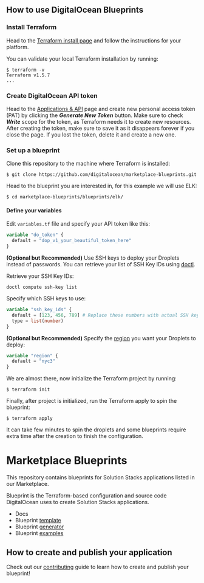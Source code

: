 ## How to use DigitalOcean Blueprints

### Install Terraform

Head to the [Terraform install page](https://developer.hashicorp.com/terraform/downloads) 
and follow the instructions for your platform. 

You can validate your local Terraform installation by running:
```shell
$ terraform -v 
Terraform v1.5.7
...
```

### Create DigitalOcean API token
Head to the [Applications & API](https://cloud.digitalocean.com/account/api/tokens) page 
and create new personal access token (PAT) by clicking the _**Generate New Token**_ button. 
Make sure to check **_Write_** scope for the token, as Terraform needs it to create new resources. 
After creating the token, make sure to save it as it disappears forever if you close the page. 
If you lost the token, delete it and create a new one.

### Set up a blueprint

Clone this repository to the machine where Terraform is installed:
```shell
$ git clone https://github.com/digitalocean/marketplace-blueprints.git
```

Head to the blueprint you are interested in, for this example we will use ELK:
```shell
$ cd marketplace-blueprints/blueprints/elk/
```

#### Define your variables

Edit `variables.tf` file and specify your API token like this:
```terraform
variable "do_token" {
  default = "dop_v1_your_beautiful_token_here"
}
```

**(Optional but Recommended)** Use SSH keys to deploy your Droplets instead of passwords. You can retrieve your list of SSH Key IDs using [doctl](https://docs.digitalocean.com/reference/doctl/how-to/install/).

Retrieve your SSH Key IDs:

```shell
doctl compute ssh-key list
```

Specify which SSH keys to use:
```terraform
variable "ssh_key_ids" {
  default = [123, 456, 789] # Replace these numbers with actual SSH key IDs
  type = list(number)
}
```

**(Optional but Recommended)** Specify the [region](https://docs.digitalocean.com/products/platform/availability-matrix/#available-datacenters) you want your Droplets to deploy:

```terraform
variable "region" {
  default = "nyc3"
}
```

We are almost there, now initialize the Terraform project by running:
```shell
$ terraform init
```

Finally, after project is initialized, run the Terraform apply to spin the blueprint:
```shell
$ terraform apply
```

It can take few minutes to spin the droplets
and some blueprints require extra time after the creation to finish the configuration.

# Marketplace Blueprints



This repository contains blueprints for Solution Stacks applications listed in our Marketplace.

Blueprint is the Terraform-based configuration and source code DigitalOcean uses to create Solution Stacks applications.

- Docs
- Blueprint [template](./template)
- Blueprint [generator](./scripts/generate-blueprint.sh)
- Blueprint [examples](./examples)

## How to create and publish your application
Check out our [contributing](./docs/CONTRIBUTING.md) guide to learn how to create and publish your blueprint!
